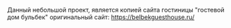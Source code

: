 Данный небольшой проект, является копией сайта гостиницы "гостевой дом бульбек"
оригинальный сайт: https://belbekguesthouse.ru/
